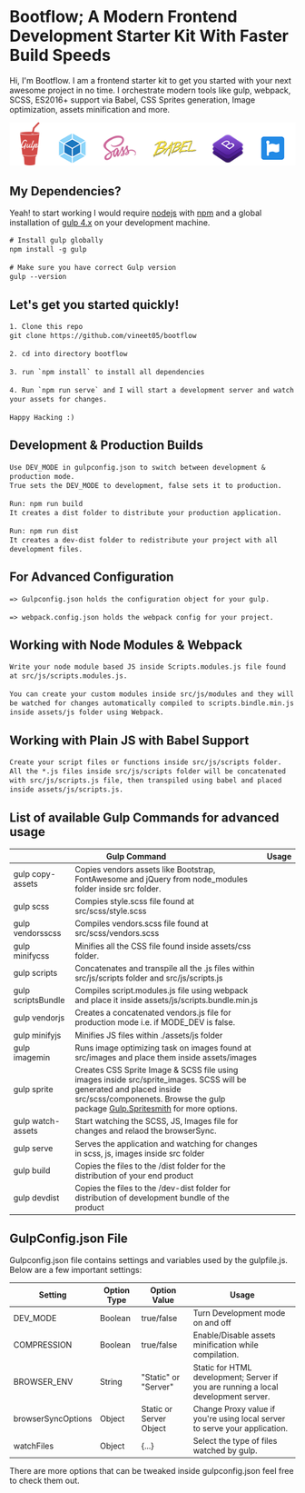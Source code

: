 # Bootflow; A Modern Frontend Development Starter Kit With Faster Build Speeds

Hi, I'm Bootflow. I am a frontend starter kit to get you started with your next awesome project in no time. I orchestrate modern tools like gulp, webpack, SCSS, ES2016+ support via Babel, CSS Sprites generation, Image optimization, assets minification and more.

![Gulp + Webpack Frontend Boilerplate](./bootflow-bolierplate.png)

## My Dependencies?

Yeah! to start working I would require [nodejs](https://nodejs.org/en/) with [npm](https://www.npmjs.com/get-npm) and a global installation of [gulp 4.x](http://gulpjs.com/) on your development machine.

```
# Install gulp globally
npm install -g gulp

# Make sure you have correct Gulp version
gulp --version
```

## Let's get you started quickly!

```
1. Clone this repo
git clone https://github.com/vineet05/bootflow

2. cd into directory bootflow

3. run `npm install` to install all dependencies

4. Run `npm run serve` and I will start a development server and watch your assets for changes.

Happy Hacking :)

```

## Development & Production Builds

```
Use DEV_MODE in gulpconfig.json to switch between development & production mode.
True sets the DEV_MODE to development, false sets it to production.

Run: npm run build
It creates a dist folder to distribute your production application.

Run: npm run dist
It creates a dev-dist folder to redistribute your project with all development files.

```

## For Advanced Configuration

```
=> Gulpconfig.json holds the configuration object for your gulp.

=> webpack.config.json holds the webpack config for your project.

```

## Working with Node Modules & Webpack

```
Write your node module based JS inside Scripts.modules.js file found at src/js/scripts.modules.js.

You can create your custom modules inside src/js/modules and they will be watched for changes automatically compiled to scripts.bindle.min.js inside assets/js folder using Webpack.

```

## Working with Plain JS with Babel Support

```
Create your script files or functions inside src/js/scripts folder. All the *.js files inside src/js/scripts folder will be concatenated with src/js/scripts.js file, then transpiled using babel and placed inside assets/js/scripts.js.

```

## List of available Gulp Commands for advanced usage

<table class="table">
  <thead>
    <tr>
      <th colspan="2">Gulp Command</th>
      <th colspan="4">Usage</th>
    </tr>
  </thead>
  <tbody>
    <tr>
      <td>gulp copy-assets</td>
      <td>Copies vendors assets like Bootstrap, FontAwesome and jQuery from node_modules folder inside src folder.</td>
    </tr>
    <tr>
      <td>gulp scss</td>
      <td>Compies style.scss file found at src/scss/style.scss </td>
    </tr>
    <tr>
      <td>gulp vendorsscss</td>
      <td>Compiles vendors.scss file found at src/scss/vendors.scss</td>
    </tr>
    <tr>
      <td>gulp minifycss</td>
      <td>Minifies all the CSS file found inside assets/css folder.</td>
    </tr>
    <tr>
      <td>gulp scripts</td>
      <td>Concatenates and transpile all the .js files within src/js/scripts folder and src/js/scripts.js</td>
    </tr>
    <tr>
      <td>gulp scriptsBundle</td>
      <td>Compiles script.modules.js file using webpack and place it inside assets/js/scripts.bundle.min.js</td>
    </tr>
    <tr>
      <td>gulp vendorjs</td>
      <td>Creates a concatenated vendors.js file for production mode i.e. if MODE_DEV is false.</td>
    </tr>
    <tr>
      <td>gulp minifyjs</td>
      <td>Minifies JS files within ./assets/js folder</td>
    </tr>
    <tr>
      <td>gulp imagemin</td>
      <td>Runs image optimizing task on images found at src/images and place them inside assets/images</td>
    </tr>
    <tr>
      <td>gulp sprite</td>
      <td>Creates CSS Sprite Image & SCSS file using images inside src/sprite_images. SCSS will be generated and placed inside src/scss/componenets. Browse the gulp package <a href="https://www.npmjs.com/package/gulp.spritesmith">Gulp.Spritesmith</a> for more options.</td>
    </tr>
    <tr>
      <td>gulp watch-assets</td>
      <td>Start watching the SCSS, JS, Images file for changes and relaod the browserSync.</td>
    </tr>
    <tr>
      <td>gulp serve</td>
      <td>Serves the application and watching for changes in scss, js, images inside src folder</td>
    </tr>
      <td>gulp build</td>
      <td>Copies the files to the /dist folder for the distribution of your end product</td>
    </tr>
      <td>gulp devdist</td>
      <td>Copies the files to the /dev-dist folder for distribution of development bundle of the product</td>
    </tr>
  </tbody>
</table>

## GulpConfig.json File

Gulpconfig.json file contains settings and variables used by the gulpfile.js. Below are a few important settings:

<table class="table">
  <thead>
    <tr>
      <th>Setting</th>
      <th>Option Type</th>
      <th>Option Value</th>
      <th>Usage</th>
    </tr>
  </thead>
  <tbody>
    <tr>
      <td>DEV_MODE</td>
      <td>Boolean</td>
      <td>true/false</td>
      <td>Turn Development mode on and off</td>
    </tr>
    <tr>
      <td>COMPRESSION</td>
      <td>Boolean</td>
      <td>true/false</td>
      <td>Enable/Disable assets minification while compilation.</td>
    </tr>
    <tr>
    <td>BROWSER_ENV</td>
    <td>String</td>
    <td>"Static" or "Server"</td>
    <td>Static for HTML development; Server if you are running a local development server.</td>
    </tr>
    <tr>
    <td>browserSyncOptions</td>
    <td>Object</td>
    <td>Static or Server Object</td>
    <td>Change Proxy value if you're using local server to serve your application.</td>
    </tr>
    <tr>
    <td>watchFiles</td>
    <td>Object</td>
    <td>{...}</td>
    <td>Select the type of files watched by gulp.</td>
    </tr>
  </tbody>
</table>

There are more options that can be tweaked inside gulpconfig.json feel free to check them out.

